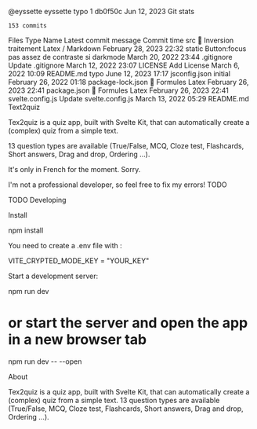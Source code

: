 
@eyssette
eyssette typo
1
db0f50c
Jun 12, 2023
Git stats

    153 commits

Files
Type
Name
Latest commit message
Commit time
src
🐛 Inversion traitement Latex / Markdown
February 28, 2023 22:32
static
Button:focus pas assez de contraste si darkmode
March 20, 2022 23:44
.gitignore
Update .gitignore
March 12, 2022 23:07
LICENSE
Add License
March 6, 2022 10:09
README.md
typo
June 12, 2023 17:17
jsconfig.json
initial
February 26, 2022 01:18
package-lock.json
🐛 Formules Latex
February 26, 2023 22:41
package.json
🐛 Formules Latex
February 26, 2023 22:41
svelte.config.js
Update svelte.config.js
March 13, 2022 05:29
README.md
Text2quiz

Tex2quiz is a quiz app, built with Svelte Kit, that can automatically create a (complex) quiz from a simple text.

13 question types are available (True/False, MCQ, Cloze test, Flashcards, Short answers, Drag and drop, Ordering …).

It's only in French for the moment. Sorry.

I'm not a professional developer, so feel free to fix my errors!
TODO

TODO
Developing

Install

npm install

You need to create a .env file with :

VITE_CRYPTED_MODE_KEY = "YOUR_KEY"

Start a development server:

npm run dev

# or start the server and open the app in a new browser tab
npm run dev -- --open

About

Tex2quiz is a quiz app, built with Svelte Kit, that can automatically create a (complex) quiz from a simple text. 13 question types are available (True/False, MCQ, Cloze test, Flashcards, Short answers, Drag and drop, Ordering …). 